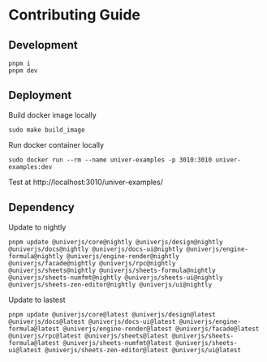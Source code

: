 # Contributing Guide

## Development

```shell
pnpm i
pnpm dev
```

## Deployment

Build docker image locally

```shell
sudo make build_image
```

Run docker container locally
```shell
sudo docker run --rm --name univer-examples -p 3010:3010 univer-examples:dev
```

Test at http://localhost:3010/univer-examples/


## Dependency

Update to nightly
```shell
pnpm update @univerjs/core@nightly @univerjs/design@nightly @univerjs/docs@nightly @univerjs/docs-ui@nightly @univerjs/engine-formula@nightly @univerjs/engine-render@nightly @univerjs/facade@nightly @univerjs/rpc@nightly @univerjs/sheets@nightly @univerjs/sheets-formula@nightly @univerjs/sheets-numfmt@nightly @univerjs/sheets-ui@nightly @univerjs/sheets-zen-editor@nightly @univerjs/ui@nightly
```

Update to lastest
```shell
pnpm update @univerjs/core@latest @univerjs/design@latest @univerjs/docs@latest @univerjs/docs-ui@latest @univerjs/engine-formula@latest @univerjs/engine-render@latest @univerjs/facade@latest @univerjs/rpc@latest @univerjs/sheets@latest @univerjs/sheets-formula@latest @univerjs/sheets-numfmt@latest @univerjs/sheets-ui@latest @univerjs/sheets-zen-editor@latest @univerjs/ui@latest
```